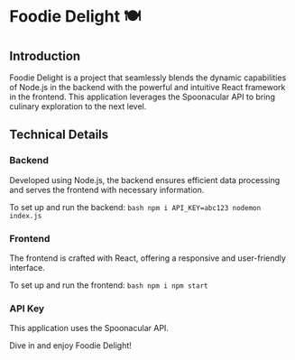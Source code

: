 # Foodie Delight 🍽️

## Introduction

Foodie Delight is a project that seamlessly blends the dynamic capabilities of Node.js in the backend with the powerful and intuitive React framework in the frontend. This application leverages the Spoonacular API to bring culinary exploration to the next level.


## Technical Details

### Backend
Developed using Node.js, the backend ensures efficient data processing and serves the frontend with necessary information.

To set up and run the backend:
    ```bash
    npm i
    API_KEY=abc123 nodemon index.js
    ```

### Frontend

The frontend is crafted with React, offering a responsive and user-friendly interface.

To set up and run the frontend:
    ```bash
    npm i
    npm start
    ```
### API Key

This application uses the Spoonacular API.


Dive in and enjoy Foodie Delight!